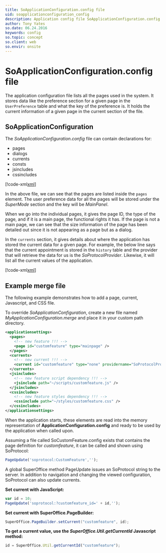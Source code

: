 ```yaml
---
title: SoApplicationConfiguration.config file
uid: soapplicationconfiguration_config
description: Application config file SoApplicationConfiguration.config
author: Tony Yates
so.date: 06.24.2016
keywords: config
so.topic: concept
so.client: web
so.envir: onsite
---
```


# SoApplicationConfiguration.config file

The application configuration file lists all the pages used in the system. It stores data like the preference section for a given page in the `UserPreference` table and what the key of the preference is. It holds the current information of a given page in the current section of the file.

## SoApplicationConfiguration

The *SoApplicationConfiguration.config* file can contain declarations for:

* pages
* dialogs
* currents
* consts
* jsincludes
* cssincludes

[!code-xml[xml](includes/soapplicationconfiguration.xml)]

In the above file, we can see that the pages are listed inside the `pages` element. The user preference data for all the pages will be stored under the *SuperMode* section and the key will be *MainPanel*.

When we go into the individual pages, it gives the page ID, the type of the page, and if it is a main page, the functional rights it has. If the page is not a main page, we can see that the size information of the page has been detailed out since it is not appearing as a page but as a dialog.

In the `currents` section, it gives details about where the application has stored the current data for a given page. For example, the below line says that the current appointment is stored in the `history` table and the provider that will retrieve the data for us is the *SoProtocolProvider*. Likewise, it will list all the current values of the application.

[!code-xml[xml](includes/soapplicationconfiguration.xml?range=14)]

## Example merge file

The following example demonstrates how to add a page, current, Javascript, and CSS file.

To override *SoApplicationConfiguration*, create a new file named *MyApplicationConfiguration.merge* and place it in your custom path directory.

```xml
<applicationsettings>
  <pages>
    <!-- new feature !!! -->
    <page id="customfeature" type="mainpage" />
  </pages>
  <currents>
    <!-- new current !!! -->
    <current id="customfeature" type="none" providername="SoProtocolProvider" />
  </currents>
  <jsincludes>
    <!-- new feature script dependency !!! -->
    <jsinclude path="~/scripts/customfeature.js" />
  </jsincludes>
  <cssincludes>
    <!-- new feature styles dependency !!! -->
    <cssinclude path="~/styles/customfeature.css" />
  </cssincludes>
</applicationsettings>
```

When the application starts, these elements are read into the memory representation of **ApplicationConfiguration.config** and ready to be used by the application when called upon.

Assuming a file called SoCustomFeature.config exists that contains the page definition for *customfeature*, it can be called and shown using SoProtocol:

```javascript
PageUpdate('soprotocol:CustomFeature','');
```

A global SuperOffice method PageUpdate issues an SoProtocol string to the server. In addition to navigation and changing the viewed configuration, SoProtocol can also update currents.

**Set current with JavaScript:**

```javascript
var id = 10;
PageUpdate('soprotocol:?customfeature_id=' + id,'');
```

**Set current with SuperOffice.PageBuilder:**

```csharp
SuperOffice.PageBuilder.setCurrent("customfeature", id);
```

**To get a current value, use the *SuperOffice.Util.getCurrentId* Javascript method:**

``` javascript
id = SuperOffice.Util.getCurrentId("customfeature");
```

